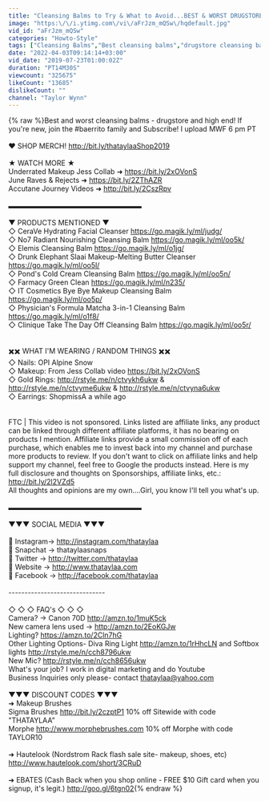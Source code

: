 ```yaml
---
title: "Cleansing Balms to Try & What to Avoid...BEST & WORST DRUGSTORE + HIGHEND"
image: "https:\/\/i.ytimg.com\/vi\/aFrJzm_mQSw\/hqdefault.jpg"
vid_id: "aFrJzm_mQSw"
categories: "Howto-Style"
tags: ["Cleansing Balms","Best cleansing balms","drugstore cleansing balms"]
date: "2022-04-03T09:14:14+03:00"
vid_date: "2019-07-23T01:00:02Z"
duration: "PT14M30S"
viewcount: "325675"
likeCount: "13685"
dislikeCount: ""
channel: "Taylor Wynn"
---
```

{% raw %}Best and worst cleansing balms - drugstore and high end! If you're new, join the #baerrito family and Subscribe! I upload MWF 6 pm PT <br /><br />❤️ SHOP MERCH! <a rel="nofollow" target="blank" href="http://bit.ly/thataylaaShop2019">http://bit.ly/thataylaaShop2019</a><br /><br />★ WATCH MORE ★<br />Underrated Makeup Jess Collab ➜ <a rel="nofollow" target="blank" href="https://bit.ly/2xOVonS">https://bit.ly/2xOVonS</a><br />June Raves &amp; Rejects ➜ <a rel="nofollow" target="blank" href="https://bit.ly/2ZThAZR">https://bit.ly/2ZThAZR</a><br />Accutane Journey Videos ➜  <a rel="nofollow" target="blank" href="http://bit.ly/2CszRpv">http://bit.ly/2CszRpv</a><br /><br />▬▬▬▬▬▬▬▬▬▬▬▬▬▬▬▬▬▬▬<br /><br />▼ PRODUCTS MENTIONED ▼<br />◇ CeraVe Hydrating Facial Cleanser <a rel="nofollow" target="blank" href="https://go.magik.ly/ml/judg/">https://go.magik.ly/ml/judg/</a><br />◇ No7 Radiant Nourishing Cleansing Balm <a rel="nofollow" target="blank" href="https://go.magik.ly/ml/oo5k/">https://go.magik.ly/ml/oo5k/</a><br />◇ Elemis Cleansing Balm <a rel="nofollow" target="blank" href="https://go.magik.ly/ml/o1jg/">https://go.magik.ly/ml/o1jg/</a><br />◇ Drunk Elephant  Slaai Makeup-Melting Butter Cleanser <a rel="nofollow" target="blank" href="https://go.magik.ly/ml/oo5l/">https://go.magik.ly/ml/oo5l/</a><br />◇ Pond's Cold Cream Cleansing Balm <a rel="nofollow" target="blank" href="https://go.magik.ly/ml/oo5n/">https://go.magik.ly/ml/oo5n/</a><br />◇ Farmacy Green Clean <a rel="nofollow" target="blank" href="https://go.magik.ly/ml/n235/">https://go.magik.ly/ml/n235/</a><br />◇ IT Cosmetics Bye Bye Makeup Cleansing Balm <a rel="nofollow" target="blank" href="https://go.magik.ly/ml/oo5p/">https://go.magik.ly/ml/oo5p/</a><br />◇ Physician's Formula Matcha 3-in-1 Cleansing Balm <a rel="nofollow" target="blank" href="https://go.magik.ly/ml/o1f8/">https://go.magik.ly/ml/o1f8/</a><br />◇ Clinique Take The Day Off Cleansing Balm <a rel="nofollow" target="blank" href="https://go.magik.ly/ml/oo5r/">https://go.magik.ly/ml/oo5r/</a><br /><br /><br />✖️✖️ WHAT I'M WEARING / RANDOM THINGS ✖️✖️<br />◇ Nails: OPI Alpine Snow<br />◇ Makeup: From Jess Collab video <a rel="nofollow" target="blank" href="https://bit.ly/2xOVonS">https://bit.ly/2xOVonS</a><br />◇ Gold Rings: <a rel="nofollow" target="blank" href="http://rstyle.me/n/ctvykh6ukw">http://rstyle.me/n/ctvykh6ukw</a> &amp; <br /> <a rel="nofollow" target="blank" href="http://rstyle.me/n/ctvyme6ukw">http://rstyle.me/n/ctvyme6ukw</a> &amp; <a rel="nofollow" target="blank" href="http://rstyle.me/n/ctvyna6ukw">http://rstyle.me/n/ctvyna6ukw</a><br />◇ Earrings: ShopmissA a while ago<br /><br /><br />FTC | This video is not sponsored. Links listed are affiliate links, any product can be linked through different affiliate platforms, it has no bearing on products I mention. Affiliate links provide a small commission off of each purchase, which enables me to invest back into my channel and purchase more products to review. If you don't want to click on affiliate links and help support my channel, feel free to Google the products instead. Here is my full disclosure and thoughts on Sponsorships, affiliate links, etc.: <a rel="nofollow" target="blank" href="http://bit.ly/2l2VZd5">http://bit.ly/2l2VZd5</a> <br />All thoughts and opinions are my own....Girl, you know I'll tell you what's up.<br /><br />▬▬▬▬▬▬▬▬▬▬▬▬▬▬▬▬▬▬▬<br /><br />▼▼▼ SOCIAL MEDIA ▼▼▼<br /><br />💛 Instagram→ <a rel="nofollow" target="blank" href="http://instagram.com/thataylaa">http://instagram.com/thataylaa</a><br />💛 Snapchat → thataylaasnaps<br />💛 Twitter → <a rel="nofollow" target="blank" href="http://twitter.com/thataylaa">http://twitter.com/thataylaa</a><br />💛 Website → <a rel="nofollow" target="blank" href="http://www.thataylaa.com">http://www.thataylaa.com</a><br />💛 Facebook → <a rel="nofollow" target="blank" href="http://facebook.com/thataylaa">http://facebook.com/thataylaa</a><br /><br />------------------------------<br /><br />◇ ◇ ◇  FAQ's  ◇ ◇ ◇<br />Camera? → Canon 70D <a rel="nofollow" target="blank" href="http://amzn.to/1muK5ck">http://amzn.to/1muK5ck</a><br />New camera lens used → <a rel="nofollow" target="blank" href="http://amzn.to/2EoKGJw">http://amzn.to/2EoKGJw</a><br />Lighting? <a rel="nofollow" target="blank" href="https://amzn.to/2Cln7hG">https://amzn.to/2Cln7hG</a><br />Other Lighting Options- Diva Ring Light <a rel="nofollow" target="blank" href="http://amzn.to/1rHhcLN">http://amzn.to/1rHhcLN</a> and Softbox lights <a rel="nofollow" target="blank" href="http://rstyle.me/n/cch8796ukw">http://rstyle.me/n/cch8796ukw</a> <br />New Mic? <a rel="nofollow" target="blank" href="http://rstyle.me/n/cch8656ukw">http://rstyle.me/n/cch8656ukw</a><br />What's your job? I work in digital marketing and do Youtube<br />Business Inquiries only please- contact thataylaa@yahoo.com <br /><br />▼▼▼ DISCOUNT CODES ▼▼▼ <br />➜ Makeup Brushes<br />Sigma Brushes <a rel="nofollow" target="blank" href="http://bit.ly/2czptP1">http://bit.ly/2czptP1</a> 10% off Sitewide with code &quot;THATAYLAA&quot; <br />Morphe  <a rel="nofollow" target="blank" href="http://www.morphebrushes.com">http://www.morphebrushes.com</a> 10% off Morphe with code TAYLOR10<br /><br />➜ Hautelook (Nordstrom Rack flash sale site- makeup, shoes, etc)  <a rel="nofollow" target="blank" href="http://www.hautelook.com/short/3CRuD">http://www.hautelook.com/short/3CRuD</a><br /><br />➜ EBATES (Cash Back when you shop online - FREE $10 Gift card when you signup, it's legit.)  <a rel="nofollow" target="blank" href="http://goo.gl/6tgn02">http://goo.gl/6tgn02</a>{% endraw %}
